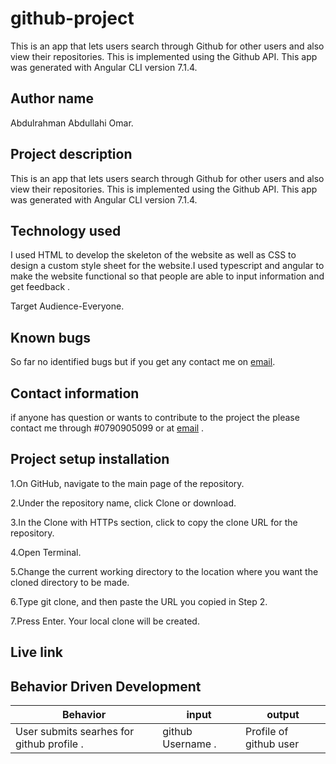 # github-project

This is an app that lets users search through Github for other users and also view their repositories. This is implemented using the Github API. This app was generated with Angular CLI version 7.1.4.

## Author name

Abdulrahman Abdullahi Omar.

## Project description

This is an app that lets users search through Github for other users and also view their repositories. This is implemented using the Github API. This app was generated with Angular CLI version 7.1.4.


## Technology used

I used HTML to develop the skeleton of the website as well as CSS to design a custom style sheet for the website.I used typescript and angular to make the website functional so that people are able to input information and get feedback .

Target Audience-Everyone.

## Known bugs

So far no identified bugs but if you get any contact me on [email](manowfelow@gmail.com).


## Contact information

if anyone has question or wants to contribute to the project the please contact me through #0790905099 or at [email](manowfelow@gmail.com) .

## Project setup installation

1.On GitHub, navigate to the main page of the repository.

2.Under the repository name, click Clone or download.

3.In the Clone with HTTPs section, click  to copy the clone URL for the repository.

4.Open Terminal.

5.Change the current working directory to the location where you want the cloned directory to be made.

6.Type git clone, and then paste the URL you copied in Step 2.

7.Press Enter. Your local clone will be created.


## Live link



## Behavior Driven Development

|Behavior|input|output|
|--------|-----|------|
|User submits searhes for github profile .|github Username . |Profile of github user |